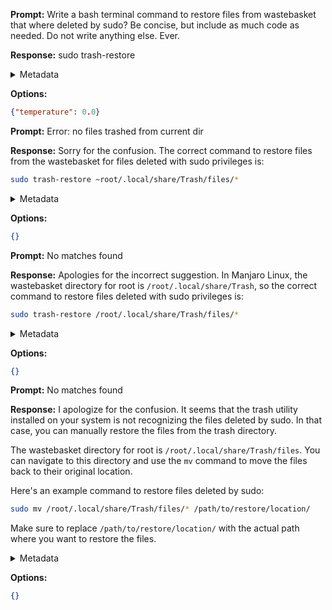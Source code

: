 **Prompt:**
Write a bash terminal command to restore files from wastebasket that where deleted by sudo? Be concise, but include as much code as needed. Do not write anything else. Ever.


**Response:**
sudo trash-restore

<details><summary>Metadata</summary>

- Duration: 2947 ms
- Datetime: 2023-10-04T13:31:44.998161
- Model: gpt-3.5-turbo-0613

</details>

**Options:**
```json
{"temperature": 0.0}
```

**Prompt:**
Error: no files trashed from current dir

**Response:**
Sorry for the confusion. The correct command to restore files from the wastebasket for files deleted with sudo privileges is:

```bash
sudo trash-restore ~root/.local/share/Trash/files/*
```

<details><summary>Metadata</summary>

- Duration: 3770 ms
- Datetime: 2023-10-04T13:32:27.569422
- Model: gpt-3.5-turbo-0613

</details>

**Options:**
```json
{}
```

**Prompt:**
No matches found

**Response:**
Apologies for the incorrect suggestion. In Manjaro Linux, the wastebasket directory for root is `/root/.local/share/Trash`, so the correct command to restore files deleted with sudo privileges is:

```bash
sudo trash-restore /root/.local/share/Trash/files/*
```

<details><summary>Metadata</summary>

- Duration: 4143 ms
- Datetime: 2023-10-04T13:33:22.245275
- Model: gpt-3.5-turbo-0613

</details>

**Options:**
```json
{}
```

**Prompt:**
No matches found

**Response:**
I apologize for the confusion. It seems that the trash utility installed on your system is not recognizing the files deleted by sudo. In that case, you can manually restore the files from the trash directory. 

The wastebasket directory for root is `/root/.local/share/Trash/files`. You can navigate to this directory and use the `mv` command to move the files back to their original location. 

Here's an example command to restore files deleted by sudo:

```bash
sudo mv /root/.local/share/Trash/files/* /path/to/restore/location/
```

Make sure to replace `/path/to/restore/location/` with the actual path where you want to restore the files.

<details><summary>Metadata</summary>

- Duration: 5579 ms
- Datetime: 2023-10-04T13:33:49.084899
- Model: gpt-3.5-turbo-0613

</details>

**Options:**
```json
{}
```

